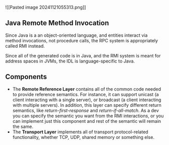 
![[Pasted image 20241121055313.png]]

## Java Remote Method Invocation 

Since Java is a an object-oriented language, and entities interact via method invocations, not procedure calls, the RPC system is appropriately called RMI instead.

Since all of the generated code is in Java, and the RMI system is meant for address spaces in JVMs, the IDL is language-specific to Java.

## Components 

- The **Remote Reference Layer** contains all of the common code needed to provide reference semantics. For instance, it can support unicast (a client interacting with a single server), or broadcast (a client interacting with multiple servers). In addition, this layer can specify different return semantics, like _return-first-response_ and _return-if-all-match_. As a dev you can specify the semantic you want from the RMI interactions, or you can implement just this component and rest of the semantic will remain the same. 
- The **Transport Layer** implements all of transport protocol-related functionality, whether TCP, UDP, shared memory or something else.
